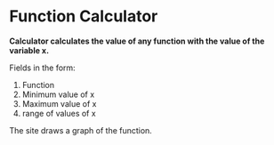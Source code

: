 # Function Calculator

**Calculator calculates the value of any function with the value of the variable x.**

Fields in the form: 
1. Function
2. Minimum value of x
3. Maximum value of x
4. range of values of x

The site draws a graph of the function.
